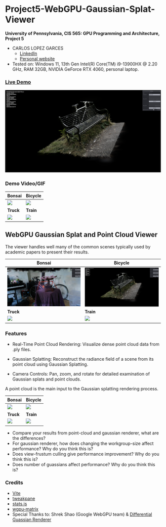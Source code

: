 # Project5-WebGPU-Gaussian-Splat-Viewer

**University of Pennsylvania, CIS 565: GPU Programming and Architecture, Project 5**

* CARLOS LOPEZ GARCES
  * [LinkedIn](https://www.linkedin.com/in/clopezgarces/)
  * [Personal website](https://carlos-lopez-garces.github.io/)
* Tested on: Windows 11, 13th Gen Intel(R) Core(TM) i9-13900HX @ 2.20 GHz, RAM 32GB, NVIDIA GeForce RTX 4060, personal laptop.


### [Live Demo](carlos-lopez-garces.github.io/Penn-CIS-5650-Project5-WebGPU-Gaussian-Splat-Viewer)

[![](images/bicycle_1.png)](carlos-lopez-garces.github.io/Penn-CIS-5650-Project5-WebGPU-Gaussian-Splat-Viewer)

### Demo Video/GIF

| Bonsai | Bicycle |
|----------|----------|
| ![](images/bonsai_1.gif)   | ![](images/bicycle_1.gif)   |
| **Truck** | **Train** |
| ![](images/truck_1.gif)   | ![](images/train_1.gif)   |

## WebGPU Gaussian Splat and Point Cloud Viewer

The viewer handles well many of the common scenes typically used by academic papers to present their results.

| Bonsai | Bicycle |
|----------|----------|
| ![](images/bonsai_1.png)   | ![](images/bicycle_1.png)   |
| **Truck** | **Train** |
| ![](images/truck_1.png)   | ![](images/train_1.png)   |

### Features

- Real-Time Point Cloud Rendering: Visualize dense point cloud data from .ply files.

- Gaussian Splatting: Reconstruct the radiance field of a scene from its point cloud using Gaussian Splatting.

- Camera Controls: Pan, zoom, and rotate for detailed examination of Gaussian splats and point clouds.

A point cloud is the main input to the Gaussian splatting rendering process.

| Bonsai | Bicycle |
|----------|----------|
| ![](images/pc_bonsai_1.gif)   | ![](images/pc_bicycle_1.gif)   |
| **Truck** | **Train** |
| ![](images/pc_truck_1.gif)   | ![](images/pc_train_1.gif)   |

- Compare your results from point-cloud and gaussian renderer, what are the differences?
- For gaussian renderer, how does changing the workgroup-size affect performance? Why do you think this is?
- Does view-frustum culling give performance improvement? Why do you think this is? 
- Does number of guassians affect performance?  Why do you think this is? 

### Credits

- [Vite](https://vitejs.dev/)
- [tweakpane](https://tweakpane.github.io/docs//v3/monitor-bindings/)
- [stats.js](https://github.com/mrdoob/stats.js)
- [wgpu-matrix](https://github.com/greggman/wgpu-matrix)
- Special Thanks to: Shrek Shao (Google WebGPU team) & [Differential Guassian Renderer](https://github.com/graphdeco-inria/diff-gaussian-rasterization)
